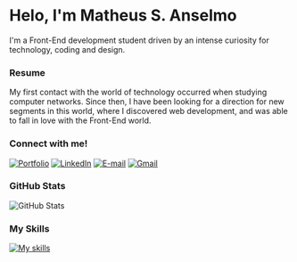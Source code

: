 # Helo, I'm Matheus S. Anselmo

I'm a Front-End development student driven by an intense curiosity for technology, coding and design.

### Resume

My first contact with the world of technology occurred when studying computer networks. Since then, I have been looking for a direction for new segments in this world, where I discovered web development, and was able to fall in love with the Front-End world.

### Connect with me!
[![Portfolio](https://img.shields.io/badge/Portfolio-000?style=for-the-badge&logo=todoist&logoColor=90f208)](https://ans3lmo.github.io/portfolio) [![LinkedIn](https://img.shields.io/badge/LinkedIn-000?style=for-the-badge&logo=linkedin&logoColor=90f208)](https://www.linkedin.com/in/matheus-souza-anselmo-aba10a215/) [![E-mail](https://img.shields.io/badge/-Email-000?style=for-the-badge&logo=microsoft-outlook&logoColor=90f208)](mailto:anselmoma2005@outlook.com) [![Gmail](https://img.shields.io/badge/Gmail-000?style=for-the-badge&logo=gmail&logoColor=90f208)](mailto:anselmo.souza2005@gmail.com)

### GitHub Stats
![GitHub Stats](https://github-readme-stats.vercel.app/api?username=Ans3lmo&theme=transparent&bg_color=000&border_color=&show_icons=true&icon_color=90f208&title_color=90f208&text_color=FFF)

### My Skills
[![My skills](https://skillicons.dev/icons?i=js,react,html,css,git,azure,aws)](https://skillicons.dev)
